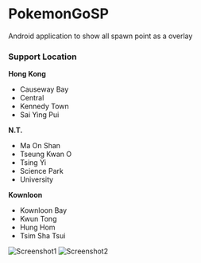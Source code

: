 # PokemonGoSP
Android application to show all spawn point as a overlay

### Support Location
**Hong Kong**
- Causeway Bay
- Central
- Kennedy Town
- Sai Ying Pui

**N.T.**
- Ma On Shan
- Tseung Kwan O
- Tsing Yi
- Science Park
- University

**Kownloon**
- Kownloon Bay
- Kwun Tong
- Hung Hom
- Tsim Sha Tsui

![Screenshot1](https://s10.postimg.org/3rxn2ec15/image.png)
![Screenshot2](https://s10.postimg.org/l6hvao961/image.png)


